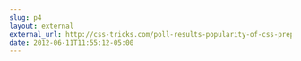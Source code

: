 ```yaml
---
slug: p4
layout: external
external_url: http://css-tricks.com/poll-results-popularity-of-css-preprocessors/
date: 2012-06-11T11:55:12-05:00
---
```

